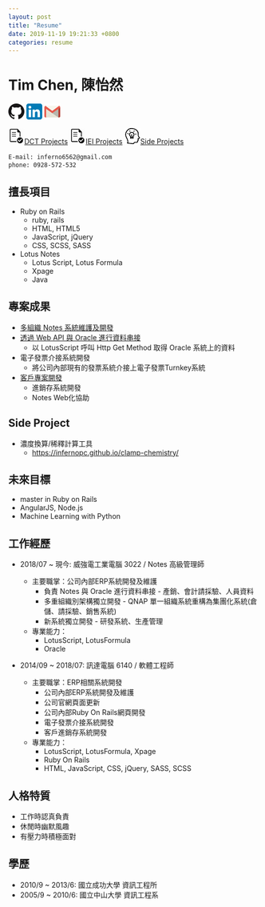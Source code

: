 ```yaml
---
layout: post
title: "Resume"
date: 2019-11-19 19:21:33 +0800
categories: resume
---
```


# Tim Chen, 陳怡然 
[![GitHub](/assets/images/simple-icons/GitHub-Mark-32px.png)](https://github.com/InfernoPC) [![Linkedin](/assets/images/simple-icons/linkedin-icon-32.png)](https://www.linkedin.com/in/tim-chen-a51829161/) [![e-Mail](/assets/images/simple-icons/gmail-icon-32.png)](mailto:inferno6562@gmail.com)


[![Project](/assets/images/simple-icons/project-icon-32.png)DCT Projects](/blog/2018/06/05/project-list)
[![Project](/assets/images/simple-icons/project-icon-32.png)IEI Projects](/blog/2019/11/26/iei-project)
[![Side Project](/assets/images/simple-icons/side-project-icon-32.png)Side Projects](https://github.com/InfernoPC)

```
E-mail: inferno6562@gmail.com
phone: 0928-572-532
```


## 擅長項目

* Ruby on Rails
	* ruby, rails
	* HTML, HTML5
	* JavaScript, jQuery
	* CSS, SCSS, SASS
* Lotus Notes
	* Lotus Script, Lotus Formula
	* Xpage
	* Java

## 專案成果

* [多組織 Notes 系統維護及開發](/blog/2019/11/26/iei-project)
* [透過 Web API 與 Oracle 進行資料串接](/blog/2019/11/26/iei-project#iei_item_selection)
	* 以 LotusScript 呼叫 Http Get Method 取得 Oracle 系統上的資料
* 電子發票介接系統開發
	* 將公司內部現有的發票系統介接上電子發票Turnkey系統
* [客戶專案開發](/blog/2018/06/05/project-list#dct_customer_erp)
	* 進銷存系統開發
	* Notes Web化協助

## Side Project

* 濃度換算/稀釋計算工具
	* <https://infernopc.github.io/clamp-chemistry/>

## 未來目標

* master in Ruby on Rails
* AngularJS, Node.js
* Machine Learning with Python

## 工作經歷

* 2018/07 ~ 現今: 威強電工業電腦 3022 / Notes 高級管理師

	* 主要職掌：公司內部ERP系統開發及維護
		* 負責 Notes 與 Oracle 進行資料串接 - 產銷、會計請採驗、人員資料
		* 多重組織別架構獨立開發 - QNAP 單一組織系統重構為集團化系統(倉儲、請採驗、銷售系統)
		* 新系統獨立開發 - 研發系統、生產管理
	* 專業能力：
		* LotusScript, LotusFormula
		* Oracle

* 2014/09 ~ 2018/07: 訊達電腦 6140 / 軟體工程師

	* 主要職掌：ERP相關系統開發
		* 公司內部ERP系統開發及維護
		* 公司官網頁面更新
		* 公司內部Ruby On Rails網頁開發
		* 電子發票介接系統開發
		* 客戶進銷存系統開發
	* 專業能力：
		* LotusScript, LotusFormula, Xpage
		* Ruby On Rails
		* HTML, JavaScript, CSS, jQuery, SASS, SCSS

## 人格特質

* 工作時認真負責
* 休閒時幽默風趣
* 有壓力時積極面對

## 學歷

* 2010/9 ~ 2013/6: 國立成功大學 資訊工程所
* 2005/9 ~ 2010/6: 國立中山大學 資訊工程系
